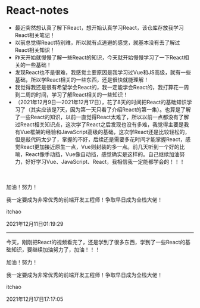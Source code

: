 # React-notes
* 最近突然想认真了解下React，想开始认真学习React，该仓库存放我学习React相关笔记！
* 以前总觉得React特别难，所以就有点逃避的感觉，就基本没有去了解过React相关知识！
* 昨天开始就慢慢了解一些React的知识，今天就开始慢慢学习了一下React相关的一些基础！
* 发现React也不是很难，我感觉主要原因是我学习过Vue和JS高级，就有一些基础，所以学React相关的一些东西，还是很快就能理解！
* 我觉得我还是很有希望学会React的，我一定能学会React的，我打算花一周到二周的时间，学习了解React相关的一些知识！
* （2021年12月9日—2021年12月17日），花了8天的时间把React的基础知识学习了（其实应该是7天，因为第一天只看了介绍React的第一集）。也算是了解了一些React的知识，以前一直觉得React太难了，所以以前一点都没有了解过React相关知识点，这次学了React之后发现也没有多难，我觉得主要是我有Vue框架的经验和JavaScript高级的基础，这次学React还是比较轻松的，但是敲代码太少了，掌握的不好，后续还是需要多花时间才能掌握React，感觉React更加接近原生一点，Vue则封装的多一点。前几天听到一个好的比喻，React像手动挡，Vue像自动挡，感觉确实是这样的。自己继续加油努力，好好学习Vue、JavaScript、React，我相信我一定能都学会的！！！
 <br/><br/><br/>

加油！努力！

我一定要成为非常优秀的前端开发工程师！争取早日成为全栈大佬！

itchao

2021年12月11日01:19:29

<hr/>

今天，刚刚把React的视频看完了，还是学到了很多东西，学到了一些React的基础知识，要继续加油努力了，加油！！！

加油！努力！

我一定要成为非常优秀的前端开发工程师！争取早日成为全栈大佬！

itchao

2021年12月17日17:17:05
